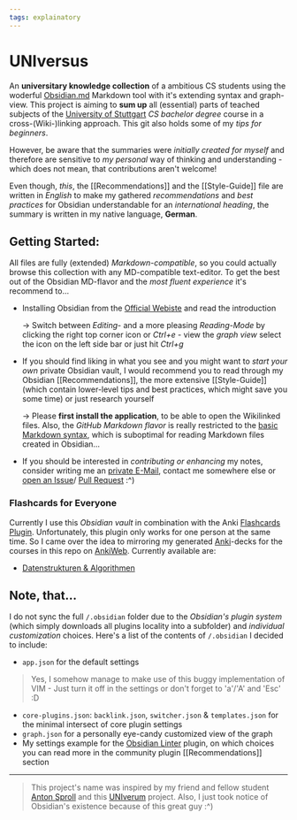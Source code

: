 ```yaml
---
tags: explainatory
---
```


# UNIversus
An **universitary knowledge collection** of a ambitious CS students using the woderful [Obsidian.md](https://obsidian.md/) Markdown tool with it's extending syntax and graph-view. This project is aiming to **sum up** all (essential) parts of teached subjects of the [University of Stuttgart](https://www.uni-stuttgart.de/) *CS bachelor degree* course in a cross-(Wiki-)linking approach.
This git also holds some of my *tips for beginners*.

However, be aware that the summaries were *initially created for myself* and therefore are sensitive to *my personal* way of thinking and understanding - which does not mean, that contributions aren't welcome!

Even though, *this*, the [[Recommendations]] and the [[Style-Guide]] file are written in *English* to make my gathered *recommendations* and *best practices* for Obsidian understandable for an *international heading*, the summary is written in my native language, **German**.

## Getting Started:
All files are fully (extended) *Markdown-compatible*, so you could actually browse this collection with any MD-compatible text-editor. To get the best out of the Obsidian MD-flavor and the *most fluent experience* it's recommend to…
- Installing Obsidian from the [Official Webiste](https://obsidian.md/) and read the introduction

	-> Switch between *Editing*- and a more pleasing *Reading-Mode* by clicking the right top corner icon or *Ctrl+e* - view the *graph view* select the icon on the left side bar or just hit *Ctrl+g*
- If you should find liking in what you see and you might want to *start your own* private Obsidian vault, I would recommend you to read through my Obsidian [[Recommendations]], the more extensive [[Style-Guide]] (which contain lower-level tips and best practices, which might save you some time) or just research yourself

	-> Please **first install the application**, to be able to open the Wikilinked files. Also, the *GitHub Markdown flavor* is really restricted to the [basic Markdown syntax](https://www.markdownguide.org/basic-syntax/), which is suboptimal for reading Markdown files created in Obsidian…
- If you should be interested in *contributing or enhancing* my notes, consider writing me an [private E-Mail](mailto:jannikb@posteo.de), contact me somewhere else or [open an Issue](https://github.com/jarnnk/UNIversus/issues)/ [Pull Request](https://github.com/jarnnk/UNIversus/pulls) :^)

### Flashcards for Everyone
Currently I use this *Obsidian vault* in combination with the Anki [Flashcards Plugin](https://github.com/reuseman/flashcards-obsidian). Unfortunately, this plugin only works for one person at the same time. So I came over the idea to mirroring my generated [Anki](https://apps.ankiweb.net/)-decks for the courses in this repo on [AnkiWeb](https://ankiweb.net/shared/decks/).
Currently available are:
- [Datenstrukturen & Algorithmen](https://ankiweb.net/shared/info/1023735405)

## Note, that…
I do not sync the full `/.obsidian` folder due to the *Obsidian's plugin system* (which simply downloads all plugins locality into a subfolder) and *individual customization* choices. Here's a list of the contents of `/.obsidian` I decided to include:
- `app.json` for the default settings
> Yes, I somehow manage to make use of this buggy implementation of VIM - Just turn it off in the settings or don't forget to 'a'/'A' and 'Esc' :D
- `core-plugins.json`: `backlink.json`, `switcher.json` & `templates.json` for the minimal intersect of core plugin settings
- `graph.json` for a personally eye-candy customized view of the graph
- My settings example for the [Obsidian Linter](https://github.com/platers/obsidian-linter) plugin, on which choices you can read more in the community plugin [[Recommendations]] section
---
> This project's name was inspired by my friend and fellow student [Anton Sproll](https://github.com/fewpews) and this [UNIverum](https://github.com/fewpews/UNIversum) project. Also, I just took notice of Obsidian's existence because of this great guy :^)
